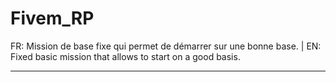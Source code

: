 # Fivem_RP
FR: Mission de base fixe qui permet de démarrer sur une bonne base. | EN: Fixed basic mission that allows to start on a good basis.

----------------------------------------------------------------

